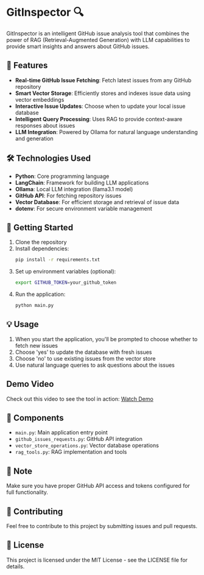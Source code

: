 # GitInspector 🔍

GitInspector is an intelligent GitHub issue analysis tool that combines the power of RAG (Retrieval-Augmented Generation) with LLM capabilities to provide smart insights and answers about GitHub issues.

## 🌟 Features

- **Real-time GitHub Issue Fetching**: Fetch latest issues from any GitHub repository
- **Smart Vector Storage**: Efficiently stores and indexes issue data using vector embeddings
- **Interactive Issue Updates**: Choose when to update your local issue database
- **Intelligent Query Processing**: Uses RAG to provide context-aware responses about issues
- **LLM Integration**: Powered by Ollama for natural language understanding and generation

## 🛠️ Technologies Used

- **Python**: Core programming language
- **LangChain**: Framework for building LLM applications
- **Ollama**: Local LLM integration (llama3.1 model)
- **GitHub API**: For fetching repository issues
- **Vector Database**: For efficient storage and retrieval of issue data
- **dotenv**: For secure environment variable management

## 🚀 Getting Started

1. Clone the repository
2. Install dependencies:
   ```bash
   pip install -r requirements.txt
   ```
3. Set up environment variables (optional):
   ```bash
   export GITHUB_TOKEN=your_github_token
   ```
4. Run the application:
   ```bash
   python main.py
   ```

## 💡 Usage

1. When you start the application, you'll be prompted to choose whether to fetch new issues
2. Choose 'yes' to update the database with fresh issues
3. Choose 'no' to use existing issues from the vector store
4. Use natural language queries to ask questions about the issues

## Demo Video

Check out this video to see the tool in action: [Watch Demo](https://github.com/user-attachments/assets/f0c63bb7-e4f0-4794-bc32-0aca896845db)


## 🔧 Components

- `main.py`: Main application entry point
- `github_issues_requests.py`: GitHub API integration
- `vector_store_operations.py`: Vector database operations
- `rag_tools.py`: RAG implementation and tools

## 📝 Note

Make sure you have proper GitHub API access and tokens configured for full functionality.

## 🤝 Contributing

Feel free to contribute to this project by submitting issues and pull requests.

## 📄 License

This project is licensed under the MIT License - see the LICENSE file for details.

